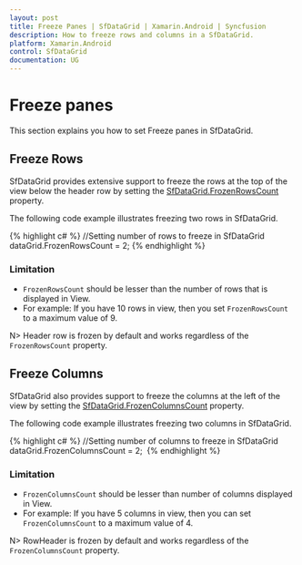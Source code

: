 ```yaml
---
layout: post
title: Freeze Panes | SfDataGrid | Xamarin.Android | Syncfusion
description: How to freeze rows and columns in a SfDataGrid.
platform: Xamarin.Android
control: SfDataGrid
documentation: UG
---
```


# Freeze panes

This section explains you how to set Freeze panes in SfDataGrid. 


## Freeze Rows

SfDataGrid provides extensive support to freeze the rows at the top of the view below the header row by setting the [SfDataGrid.FrozenRowsCount](http://help.syncfusion.com/cr/cref_files/xamarin/sfdatagrid/Syncfusion.SfDataGrid.XForms~Syncfusion.SfDataGrid.XForms.SfDataGrid~FrozenRowsCount.html) property. 

The following code example illustrates freezing two rows in SfDataGrid.

{% highlight c# %}
//Setting number of rows to freeze in SfDataGrid
dataGrid.FrozenRowsCount = 2; 
{% endhighlight %}

### Limitation

* `FrozenRowsCount` should be lesser than the number of rows that is displayed in View.
* For example: 
If you have 10 rows in view, then you set `FrozenRowsCount` to a maximum value of 9.

N> Header row is frozen by default and works regardless of the `FrozenRowsCount` property.


## Freeze Columns

SfDataGrid also provides support to freeze the columns at the left of the view by setting the [SfDataGrid.FrozenColumnsCount](http://help.syncfusion.com/cr/cref_files/xamarin/sfdatagrid/Syncfusion.SfDataGrid.XForms~Syncfusion.SfDataGrid.XForms.SfDataGrid~FrozenColumnsCount.html) property. 

The following code example illustrates freezing two columns in SfDataGrid.

{% highlight c# %}
//Setting number of columns to freeze in SfDataGrid
dataGrid.FrozenColumnsCount = 2;  
{% endhighlight %}

### Limitation

* `FrozenColumnsCount` should be lesser than number of columns displayed in View.
* For example: 
If you have 5 columns in view, then you can set `FrozenColumnsCount` to a maximum value of 4.

N> RowHeader is frozen by default and works regardless of the `FrozenColumnsCount` property.
